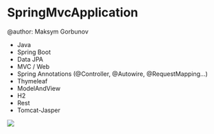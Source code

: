 # SpringMvcApplication 
@author: Maksym Gorbunov

* Java 
* Spring Boot 
* Data JPA
* MVC / Web
* Spring Annotations (@Controller, @Autowire, @RequestMapping...)
* Thymeleaf
* ModelAndView
* H2
* Rest
* Tomcat-Jasper


![](info/info.gif)

